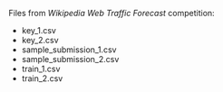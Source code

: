 Files from *Wikipedia Web Traffic Forecast* competition:

- key_1.csv
- key_2.csv
- sample_submission_1.csv
- sample_submission_2.csv
- train_1.csv
- train_2.csv
